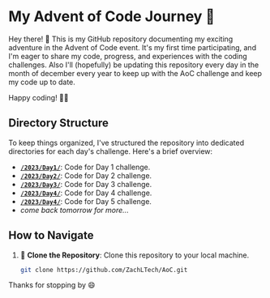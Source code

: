 # My Advent of Code Journey 🎄

Hey there! 👋 This is my GitHub repository documenting my exciting adventure in the Advent of Code event. It's my first time participating, and I'm eager to share my code, progress, and experiences with the coding challenges. Also I'll (hopefully) be updating this repository every day in the month of december every year to keep up with the AoC challenge and keep my code up to date.

Happy coding! 🚀🎅

## Directory Structure

To keep things organized, I've structured the repository into dedicated directories for each day's challenge. Here's a brief overview:

- [**`/2023/Day1/`**](https://github.com/ZachLTech/AoC/tree/main/2023/Day1): Code for Day 1 challenge.
- [**`/2023/Day2/`**](https://github.com/ZachLTech/AoC/tree/main/2023/Day2): Code for Day 2 challenge.
- [**`/2023/Day3/`**](https://github.com/ZachLTech/AoC/tree/main/2023/Day3): Code for Day 3 challenge.
- [**`/2023/Day4/`**](https://github.com/ZachLTech/AoC/tree/main/2023/Day4): Code for Day 4 challenge.
- [**`/2023/Day4/`**](https://github.com/ZachLTech/AoC/tree/main/2023/Day5): Code for Day 5 challenge.
- *come back tomorrow for more...*

## How to Navigate

1. 🚀 **Clone the Repository**: Clone this repository to your local machine.

   ```bash
   git clone https://github.com/ZachLTech/AoC.git


Thanks for stopping by 😄 
